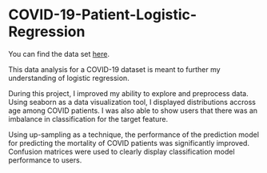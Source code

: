 # COVID-19-Patient-Logistic-Regression

You can find the data set <a href="https://www.kaggle.com/datasets/meirnizri/covid19-dataset">here<a>.

This data analysis for a COVID-19 dataset is meant to further my understanding of logistic regression. 

During this project, I improved my ability to explore and preprocess data. Using seaborn as a data visualization tool, I displayed distributions accross age among COVID patients. I was also able to show users that there was an imbalance in classification for the target feature.

Using up-sampling as a technique, the performance of the prediction model for predicting the mortality of COVID patients was significantly improved. Confusion matrices were used to clearly display classification model performance to users.




